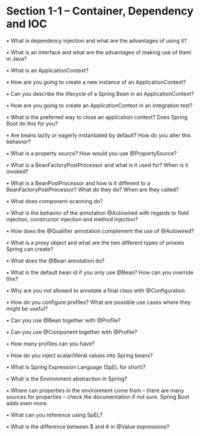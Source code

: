 # Section 1-1 – Container, Dependency and IOC

• What is dependency injection and what are the advantages of using it?

• What is an interface and what are the advantages of making use of them in Java?

• What is an ApplicationContext?

• How are you going to create a new instance of an ApplicationContext?

• Can you describe the lifecycle of a Spring Bean in an ApplicationContext?

• How are you going to create an ApplicationContext in an integration test?

• What is the preferred way to close an application context? Does Spring Boot do this for you?

• Are beans lazily or eagerly instantiated by default? How do you alter this behavior?

• What is a property source? How would you use @PropertySource?

• What is a BeanFactoryPostProcessor and what is it used for? When is it invoked?

• What is a BeanPostProcessor and how is it different to a BeanFactoryPostProcessor? What do they do? When are they called?

• What does component-scanning do?

• What is the behavior of the annotation @Autowired with regards to field injection, constructor injection and method injection?

• How does the @Qualifier annotation complement the use of @Autowired?

• What is a proxy object and what are the two different types of proxies Spring can create?

• What does the @Bean annotation do?

• What is the default bean id if you only use @Bean? How can you override this?

• Why are you not allowed to annotate a final class with @Configuration

• How do you configure profiles? What are possible use cases where they might be useful?

• Can you use @Bean together with @Profile?

• Can you use @Component together with @Profile?

• How many profiles can you have?

• How do you inject scalar/literal values into Spring beans?

• What is Spring Expression Language (SpEL for short)?

• What is the Environment abstraction in Spring?

• Where can properties in the environment come from – there are many sources for properties – check the documentation if not sure. Spring Boot adds even more.

• What can you reference using SpEL?

• What is the difference between $ and # in @Value expressions?
